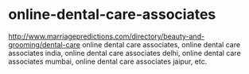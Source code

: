 # online-dental-care-associates
http://www.marriagepredictions.com/directory/beauty-and-grooming/dental-care online dental care associates, online dental care associates india, online dental care associates delhi, online dental care associates mumbai, online dental care associates jaipur, etc.
